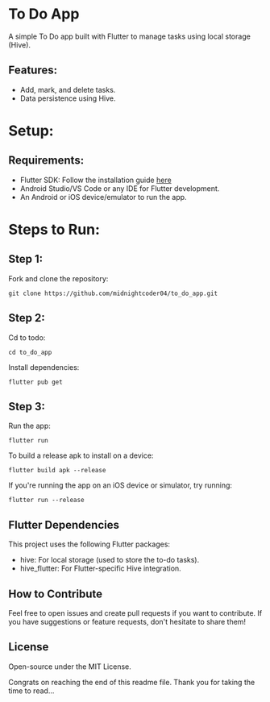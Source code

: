 # To Do App
A simple To Do app built with Flutter to manage tasks using local storage (Hive).

## Features:
- Add, mark, and delete tasks.
- Data persistence using Hive.

# Setup:
## Requirements:
- Flutter SDK: Follow the installation guide [here](https://docs.flutter.dev/get-started/install) <br />
- Android Studio/VS Code or any IDE for Flutter development. <br />
- An Android or iOS device/emulator to run the app.

# Steps to Run:
## Step 1:
Fork and clone the repository: <br />
```
git clone https://github.com/midnightcoder04/to_do_app.git
```
## Step 2:
Cd to todo:
```
cd to_do_app
```
Install dependencies:
```
flutter pub get
```
## Step 3:
Run the app:
```
flutter run
```
To build a release apk to install on a device:
```
flutter build apk --release
```
If you're running the app on an iOS device or simulator, try running:
```
flutter run --release
```

## Flutter Dependencies
This project uses the following Flutter packages:
- hive: For local storage (used to store the to-do tasks).
- hive_flutter: For Flutter-specific Hive integration.

## How to Contribute
Feel free to open issues and create pull requests if you want to contribute. If you have suggestions or feature requests, don't hesitate to share them!
 
## License
Open-source under the MIT License.

Congrats on reaching the end of this readme file. Thank you for taking the time to read...

